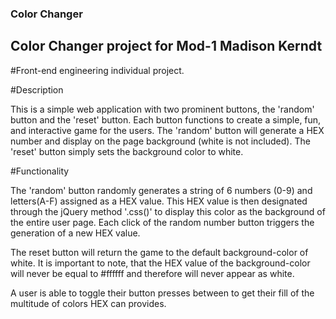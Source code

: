 ### Color Changer
## Color Changer project for Mod-1 Madison Kerndt

#Front-end engineering individual project.

#Description

This is a simple web application with two prominent buttons, the 'random' button and the 'reset' button. Each button functions to create a simple, fun, and interactive game for the users. The 'random' button will generate a HEX number and display on the page background (white is not included). The 'reset' button simply sets the background color to white.


#Functionality

The 'random' button randomly generates a string of 6 numbers (0-9) and letters(A-F) assigned as a HEX value. This HEX value is then designated through the jQuery method '.css()' to display this color as the background of the entire user page. Each click of the random number button triggers the generation of a new HEX value.

The reset button will return the game to the default background-color of white. It is important to note, that the HEX value of the background-color will never be equal to #ffffff and therefore will never appear as white.

A user is able to toggle their button presses between to get their fill of the multitude of colors HEX can provides.
